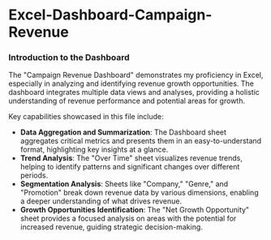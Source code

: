 # Excel-Dashboard-Campaign-Revenue

### Introduction to the Dashboard

The "Campaign Revenue Dashboard" demonstrates my proficiency in Excel, especially in analyzing and identifying revenue growth opportunities. The dashboard integrates multiple data views and analyses, providing a holistic understanding of revenue performance and potential areas for growth. 

Key capabilities showcased in this file include:

- **Data Aggregation and Summarization**: The Dashboard sheet aggregates critical metrics and presents them in an easy-to-understand format, highlighting key insights at a glance.
- **Trend Analysis**: The "Over Time" sheet visualizes revenue trends, helping to identify patterns and significant changes over different periods.
- **Segmentation Analysis**: Sheets like "Company," "Genre," and "Promotion" break down revenue data by various dimensions, enabling a deeper understanding of what drives revenue.
- **Growth Opportunities Identification**: The "Net Growth Opportunity" sheet provides a focused analysis on areas with the potential for increased revenue, guiding strategic decision-making.
